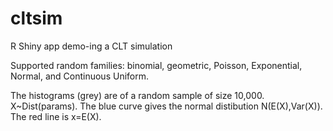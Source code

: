 # cltsim
R Shiny app demo-ing a CLT simulation

Supported random families: binomial, geometric, Poisson, Exponential, Normal, and Continuous Uniform. 

The histograms (grey) are of a random sample of size 10,000. X~Dist(params). 
The blue curve gives the normal distibution N(E(X),Var(X)).
The red line is x=E(X).
